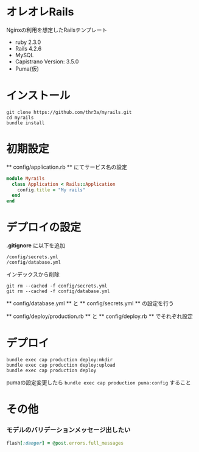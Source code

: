 # オレオレRails

Nginxの利用を想定したRailsテンプレート

- ruby 2.3.0
- Rails 4.2.6
- MySQL
- Capistrano Version: 3.5.0
- Puma(仮)

# インストール

```
git clone https://github.com/thr3a/myrails.git
cd myrails
bundle install
```

# 初期設定

** config/application.rb ** にてサービス名の設定

```ruby
module Myrails
  class Application < Rails::Application
    config.title = "My rails"
  end
end
```

# デプロイの設定

**.gitignore** に以下を追加

```
/config/secrets.yml
/config/database.yml
```

インデックスから削除

```
git rm --cached -f config/secrets.yml
git rm --cached -f config/database.yml
```

** config/database.yml ** と ** config/secrets.yml ** の設定を行う

** config/deploy/production.rb ** と ** config/deploy.rb ** でそれぞれ設定

# デプロイ

```
bundle exec cap production deploy:mkdir
bundle exec cap production deploy:upload
bundle exec cap production deploy
```

pumaの設定変更したら `bundle exec cap production puma:config` すること

# その他

### モデルのバリデーションメッセージ出したい

```ruby
flash[:danger] = @post.errors.full_messages
```
